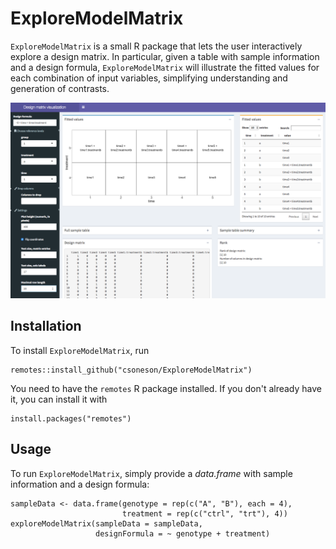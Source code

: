 # ExploreModelMatrix

`ExploreModelMatrix` is a small R package that lets the user interactively explore a design matrix. In particular, given a table with sample information and a design formula, `ExploreModelMatrix` will illustrate the fitted values for each combination of input variables, simplifying understanding and generation of contrasts. 

![](inst/www/ExploreModelMatrix.png)

## Installation

To install `ExploreModelMatrix`, run

```
remotes::install_github("csoneson/ExploreModelMatrix")
```

You need to have the `remotes` R package installed. If you don't already have it, you can install it with 

```
install.packages("remotes")
```

## Usage

To run `ExploreModelMatrix`, simply provide a _data.frame_ with sample information and a design formula:

```
sampleData <- data.frame(genotype = rep(c("A", "B"), each = 4),
                         treatment = rep(c("ctrl", "trt"), 4))
exploreModelMatrix(sampleData = sampleData,
                   designFormula = ~ genotype + treatment)

```
